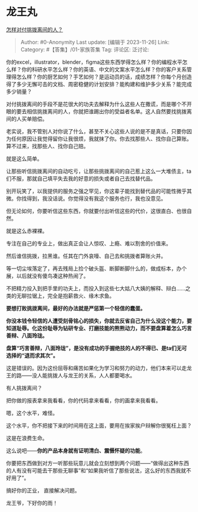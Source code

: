 # 龙王丸
[怎样对付挑拨离间的人？](https://www.zhihu.com/question/38546098/answer/3303267111)

> Author: #0-Anonymity
> Last update: [编辑于 2023-11-26]
> Link:
> Category: #【答集】/01-家族答集 
> Tag:
> 评论区:
> 泛讨论:

你的excel，illustrator，blender，figma这些东西学得怎么样？你的编程水平怎么样？你的科研水平怎么样？你的英语、中文的文案水平怎么样？你的客户关系管理得怎么样？你的厨艺如何？手艺如何？是运动员的话，成绩怎样？你每个月创造得了多少无懈可击的文档、周密稳健的计划安排？能构建和维护多少关系？能完成多少销量？

对付挑拨离间的手段不是花很大的功夫去解释为什么这些人在撒谎，而是哪个不开眼的要去相信挑拨离间的人，你就把谁踢出你的受益者名单。这人自然要找挑拨离间的人买单赔偿。

老实说，我不管别人对你说了什么，甚至不关心这些人说的是不是真话，只要你因为任何原因让我觉得留你让我很烦，我就抹了你。你去找那些人、找你自己算账。算不过来，找那些人、找你自己赔。

就是这么简单。

让那些听信挑拨离间的自动吃亏，让那些挑拨离间的自己惹上这么一大堆债主，ta们不服，那就自己填平失去我的好意的损失或者自己去找替代品。

别开玩笑了，以我提供的服务之强之罕见，你这辈子能找到替代品的可能性微乎其微。你找得到，我没话说。你觉得没有我这个服务也行，我也没意见。

但无论如何，你要听信这些东西，你就要付出听信这些的代价，这很直白、也很自然。

就是这么赤裸裸。

专注在自己的专业上，做出真正会让人惊叹、上瘾、难以割舍的价值来。

然后谁信挑拨，拉黑谁。任其在门外哀嚎、自己去和挑拨者算账火并。

等一切尘埃落定了，再去残局上捡个破头盔、断脚断脚什么的，做成标本，办个展，以后就没有傻鸟凑这种热闹了。

不把精力投入到把手里的功夫上，而投入到这些七大姑八大姨的解释、辩白……之类的无聊拉锯上，完全是抱薪救火、缘木求鱼。

**要想打败挑拨离间，最好的办法就是严惩第一个轻信的蠢蛋。**

**你没本钱令轻信的人遭受刻骨铭心的损失，你就去反省自己为什么没这个能力，要知道耻辱。化这份耻辱为钻研专业、打磨技能的熊熊动力，而不要盘算着怎么巧言善辩、八面玲珑。**

**盘算“巧言善辩，八面玲珑”，是没有成功的手握绝技的人的不得已、是ta们无可选择的“退而求其次”。**

这是错误的。因为这份屈辱和痛苦如果化为学习和努力的动力，他们本来可以走龙王的路——没人能挑拨人与龙王的关系，人人都要喝水。

有人挑拨离间？

把你做的报表拿来我看看，你的代码拿来看看，你的画拿来我看看。

嗯，这个水平，难怪。

这个水平，你不把接下来的时间用在这上面，要用在挨家挨户辩解你很冤枉上面？

这是在浪费生命。

这么说吧——**你的产品本身就有证明清白、震慑怀疑的功能**。

你要把东西做到对方一听那些玩意儿就会立刻想到两个问题——“做得出这种东西的人有没有可能去干那些无聊事”和“如果我听信了那些说法，这么好的东西我就不好用了”。

搞好你的正业， 直接解决问题。

龙王爷，下好你的雨！